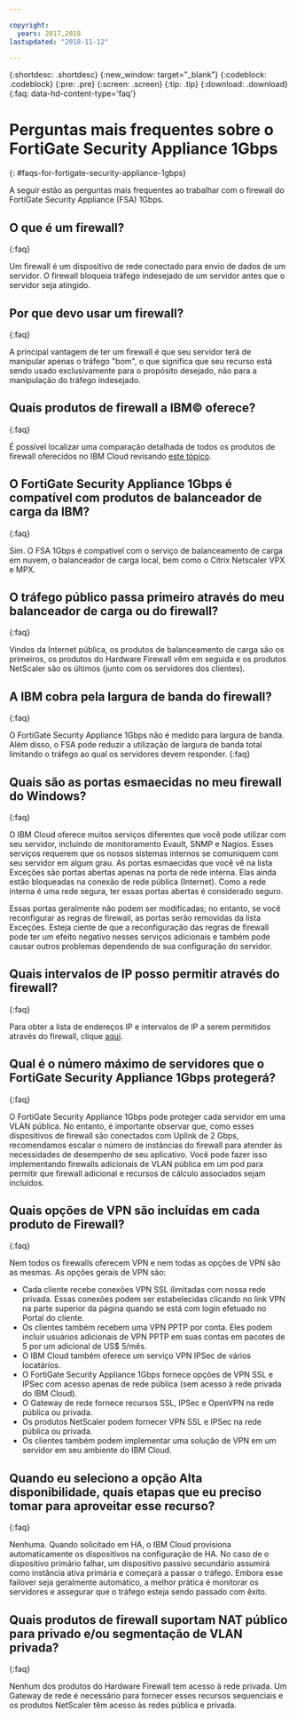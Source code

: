 ```yaml
---

copyright:
  years: 2017,2018
lastupdated: "2018-11-12"

---
```


{:shortdesc: .shortdesc}
{:new_window: target="_blank"}
{:codeblock: .codeblock}
{:pre: .pre}
{:screen: .screen}
{:tip: .tip}
{:download: .download}
{:faq: data-hd-content-type='faq'}

# Perguntas mais frequentes sobre o FortiGate Security Appliance 1Gbps
{: #faqs-for-fortigate-security-appliance-1gbps}

A seguir estão as perguntas mais frequentes ao trabalhar com o firewall do FortiGate Security Appliance (FSA) 1Gbps.

## O que é um firewall?
{:faq}

Um firewall é um dispositivo de rede conectado para envio de dados de um servidor. O firewall bloqueia tráfego indesejado de um servidor antes que o servidor seja atingido.

## Por que devo usar um firewall?
{:faq}

A principal vantagem de ter um firewall é que seu servidor terá de manipular apenas o tráfego "bom", o que significa que seu recurso está sendo usado exclusivamente para o propósito desejado, não para a manipulação do tráfego indesejado.

## Quais produtos de firewall a IBM© oferece?
{:faq}

É possível localizar uma comparação detalhada de todos os produtos de firewall oferecidos no IBM Cloud revisando [este tópico](/docs/infrastructure/fortigate-10g?topic=fortigate-10g-exploring-firewalls). 

## O FortiGate Security Appliance 1Gbps é compatível com produtos de balanceador de carga da IBM?
{:faq}

Sim. O FSA 1Gbps é compatível com o serviço de balanceamento de carga em nuvem, o balanceador de carga local, bem como o Citrix Netscaler VPX e MPX.

## O tráfego público passa primeiro através do meu balanceador de carga ou do firewall?
{:faq}

Vindos da Internet pública, os produtos de balanceamento de carga são os primeiros, os produtos do Hardware Firewall vêm em seguida e os produtos NetScaler são os últimos (junto com os servidores dos clientes).

## A IBM cobra pela largura de banda do firewall?
{:faq}

O FortiGate Security Appliance 1Gbps não é medido para largura de banda. Além disso, o FSA pode reduzir a utilização de largura de banda total limitando o tráfego ao qual os servidores devem responder.
{:faq}

## Quais são as portas esmaecidas no meu firewall do Windows?
{:faq}

O IBM Cloud oferece muitos serviços diferentes que você pode utilizar com seu servidor, incluindo de monitoramento Evault, SNMP e Nagios. Esses serviços requerem que os nossos sistemas internos se comuniquem com seu servidor em algum grau. As portas esmaecidas que você vê na lista Exceções são portas abertas apenas na porta de rede interna. Elas ainda estão bloqueadas na conexão de rede pública (Internet). Como a rede interna é uma rede segura, ter essas portas abertas é considerado seguro.

Essas portas geralmente não podem ser modificadas; no entanto, se você reconfigurar as regras de firewall, as portas serão removidas da lista Exceções. Esteja ciente de que a reconfiguração das regras de firewall pode ter um efeito negativo nesses serviços adicionais e também pode causar outros problemas dependendo de sua configuração do servidor.

## Quais intervalos de IP posso permitir através do firewall?
{:faq}

Para obter a lista de endereços IP e intervalos de IP a serem permitidos através do firewall, clique [aqui](/docs/infrastructure/hardware-firewall-dedicated?topic=hardware-firewall-dedicated-ibm-cloud-ip-ranges). 

## Qual é o número máximo de servidores que o FortiGate Security Appliance 1Gbps protegerá?
{:faq}

O FortiGate Security Appliance 1Gbps pode proteger cada servidor em uma VLAN pública. No entanto, é importante observar que, como esses dispositivos de firewall são conectados com Uplink de 2 Gbps, recomendamos escalar o número de instâncias do firewall para atender às necessidades de desempenho de seu aplicativo. Você pode fazer isso implementando firewalls adicionais de VLAN pública em um pod para permitir que firewall adicional e recursos de cálculo associados sejam incluídos.

## Quais opções de VPN são incluídas em cada produto de Firewall?
{:faq}

Nem todos os firewalls oferecem VPN e nem todas as opções de VPN são as mesmas. As opções gerais de VPN são:

* Cada cliente recebe conexões VPN SSL ilimitadas com nossa rede privada. Essas conexões podem ser estabelecidas clicando no link VPN na parte superior da página quando se está com login efetuado no Portal do cliente.
* Os clientes também recebem uma VPN PPTP por conta. Eles podem incluir usuários adicionais de VPN PPTP em suas contas em pacotes de 5 por um adicional de US$ 5/mês.
* O IBM Cloud também oferece um serviço VPN IPSec de vários locatários.
* O FortiGate Security Appliance 1Gbps fornece opções de VPN SSL e IPSec com acesso apenas de rede pública (sem acesso à rede privada do IBM Cloud).
* O Gateway de rede fornece recursos SSL, IPSec e OpenVPN na rede pública ou privada.
* Os produtos NetScaler podem fornecer VPN SSL e IPSec na rede pública ou privada.
* Os clientes também podem implementar uma solução de VPN em um servidor em seu ambiente do IBM Cloud.

## Quando eu seleciono a opção Alta disponibilidade, quais etapas que eu preciso tomar para aproveitar esse recurso?
{:faq}

Nenhuma. Quando solicitado em HA, o IBM Cloud provisiona automaticamente os dispositivos na configuração de HA.  No caso de o dispositivo primário falhar, um dispositivo passivo secundário assumirá como instância ativa primária e começará a passar o tráfego. Embora esse failover seja geralmente automático, a melhor prática é monitorar os servidores e assegurar que o tráfego esteja sendo passado com êxito.

## Quais produtos de firewall suportam NAT público para privado e/ou segmentação de VLAN privada?
{:faq}

Nenhum dos produtos do Hardware Firewall tem acesso à rede privada.  Um Gateway de rede é necessário para fornecer esses recursos sequenciais e os produtos NetScaler têm acesso às redes pública e privada.

